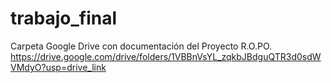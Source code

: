 # trabajo_final

Carpeta Google Drive con documentación del Proyecto R.O.PO.
https://drive.google.com/drive/folders/1VBBnVsYL_zqkbJBdguQTR3d0sdWVMdyO?usp=drive_link
